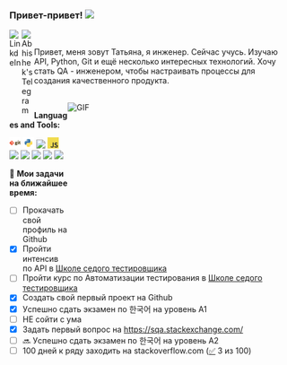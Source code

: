 ### Привет-привет! <img src="https://media.giphy.com/media/hvRJCLFzcasrR4ia7z/giphy.gif" width="25px">
<!--- <a href="https://vk.com/mistress_tatiana_a">
  <img align="left" alt="VKontakte" width="22px" src="https://cdn.jsdelivr.net/npm/simple-icons@v3/icons/vk.svg" />
</a> --->
<a href="https://www.linkedin.com/in/misstatiana">
  <img align="left" alt="LinkdeIn" width="22px" src="https://cdn.jsdelivr.net/npm/simple-icons@v3/icons/linkedin.svg" />
</a>
<a href="https://t.me/mistressTatiana">
  <img align="left" alt="Abhishek's Telegram" width="22px" src="https://cdn.jsdelivr.net/npm/simple-icons@v3/icons/telegram.svg" />
</a>
<!--- <a href="https://www.instagram.com/your_profile">
  <img align="left" alt="Instagram" width="22px" src="https://cdn.jsdelivr.net/npm/simple-icons@v3/icons/instagram.svg" />
</a> --->

<br />

Привет, меня зовут Татьяна, я инженер. Сейчас учусь. Изучаю API, Python, Git и ещё несколько интересных технологий. Хочу стать QA - инженером, чтобы настраивать процессы для создания качественного продукта.

<br />

<img align="right" alt="GIF" src="https://raw.githubusercontent.com/kalashnikov-ulmic/kalashnikov-ulmic/main/%D0%A3%D1%87%D1%83%D1%81%D1%8C%20%D0%BD%D0%B0%20Slurm.png?raw=true" width="400" height="280" />
  
**Languages and Tools:**  

<code><img height="20" src="https://raw.githubusercontent.com/github/explore/80688e429a7d4ef2fca1e82350fe8e3517d3494d/topics/git/git.png"></code>
<code><img height="20" src="https://raw.githubusercontent.com/github/explore/80688e429a7d4ef2fca1e82350fe8e3517d3494d/topics/python/python.png"></code>
<code><img height="20" src="https://styles.redditmedia.com/t5_2s0l3/styles/communityIcon_wwkcaxh9s5a61.png?width=256&s=889d93fe4d8a77a1d9e0103e47bff2ee9298b026"></code>
<code><img height="20" src="https://raw.githubusercontent.com/github/explore/80688e429a7d4ef2fca1e82350fe8e3517d3494d/topics/javascript/javascript.png"></code>
<code><img height="20" src="https://cdn-icons-png.flaticon.com/512/136/136528.png"></code>
<code><img height="20" src="https://cdn-icons-png.flaticon.com/512/5968/5968242.png"></code>
<code><img height="20" src="https://avatars.githubusercontent.com/u/10251060?s=200&v=4"></code>
<code><img height="20" src="https://cacm.acm.org/system/assets/0003/9221/021521_Fiverr_Pascal.large.jpg?1613514238&1613514237"></code>
<code><img height="20" src="https://upload.wikimedia.org/wikipedia/commons/thumb/f/f1/Scratchlogo.svg/1920px-Scratchlogo.svg.png"></code>

🚧 **Мои задачи на ближайшее время:**
<!-- TODO-IST:START -->
* [ ] Прокачать свой профиль на Github
* [x] Пройти интенсив по API в [Школе седого тестировщика](https://sedtest-school.ru/)
* [ ] Пройти курс по Автоматизации тестирования в [Школе седого тестировщика](https://sedtest-school.ru/)
* [x] Создать свой первый проект на Github
* [x] Уcпешно сдать экзамен по 한국어 на уровень A1
* [ ] НЕ сойти с ума
* [x] Задать первый вопрос на https://sqa.stackexchange.com/
* [ ] :soon: Уcпешно сдать экзамен по 한국어 на уровень A2
* [ ] 100 дней к ряду заходить на stackoverflow.com ([:white_check_mark:](https://dev.to/nikolab/complete-list-of-github-markdown-emoji-markup-5aia) 3 из 100)
<!-- TODO-IST:END -->
